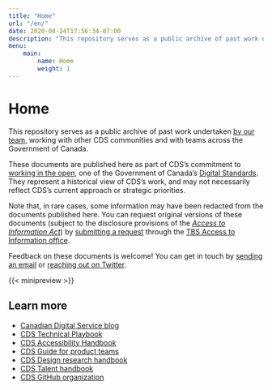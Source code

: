 ```yaml
---
title: "Home"
url: "/en/"
date: 2020-08-24T17:56:34-07:00
description: "This repository serves as a public archive of past work undertaken by the CDS Policy Team. These documents are published as part of CDS’s commitment to working in the open. They represent a historical view of CDS’s work, and may not necessarily reflect CDS’s current approach or strategic priorities."
menu:
    main:
        name: Home
        weight: 1
---
```


# Home

This repository serves as a public archive of past work undertaken [by our team](/policy-politique/en/about/), working with other CDS communities and with teams across the Government of Canada.

These documents are published here as part of CDS’s commitment to [working in the open](https://www.canada.ca/en/government/system/digital-government/government-canada-digital-standards.html), one of the Government of Canada’s [Digital Standards](https://www.canada.ca/en/government/system/digital-government/government-canada-digital-standards.html). They represent a historical view of CDS’s work, and may not necessarily reflect CDS’s current approach or strategic priorities.

Note that, in rare cases, some information may have been redacted from the documents published here. You can request original versions of these documents (subject to the disclosure provisions of the _[Access to Information Act](https://laws-lois.justice.gc.ca/eng/acts/a-1/index.html)_) by [submitting a request](https://www.canada.ca/en/treasury-board-secretariat/services/access-information-privacy/access-information/request-information.html) through the [TBS Access to Information office](https://www.canada.ca/en/treasury-board-secretariat/services/access-information-privacy.html).

Feedback on these documents is welcome! You can get in touch by [sending an email](mailto:cds-snc@tbs-sct.gc.ca) or [reaching out on Twitter](https://twitter.com/cds_gc).

{{< minipreview >}}

## Learn more

*   [Canadian Digital Service blog](https://digital.canada.ca/blog/)
*   [CDS Technical Playbook](https://cds-snc.github.io/technical-playbook-manuel-technique/)
*   [CDS Accessibility Handbook](https://digital.canada.ca/a11y/)
*   [CDS Guide for product teams](https://cds-snc.github.io/guide-product-teams-equipes-produits/)
*   [CDS Design research handbook](https://cds-snc.github.io/design-research-handbook/)
*   [CDS Talent handbook](https://cds-snc.github.io/talent/)
*   [CDS GitHub organization](https://github.com/cds-snc/)
